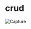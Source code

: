 # crud
![Capture](https://user-images.githubusercontent.com/53933564/90957258-a1ebfe00-e4b6-11ea-8cb7-67f2cc98ad88.JPG)

